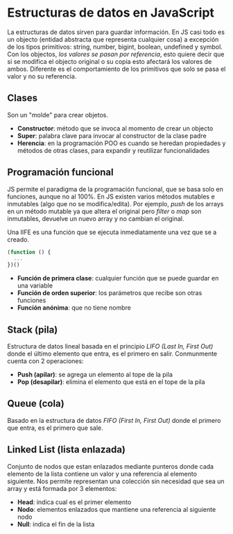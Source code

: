 # Estructuras de datos en JavaScript

La estructuras de datos sirven para guardar información. En JS casi todo es un objecto (entidad abstracta que representa cualquier cosa) a excepción de los tipos primitivos: string, number, bigint, boolean, undefined y symbol. Con los objectos, _los valores se pasan por referencia_, esto quiere decir que si se modifica el objecto original o su copia esto afectará los valores de ambos. Diferente es el comportamiento de los primitivos que solo se pasa el valor y no su referencia.

## Clases

Son un "molde" para crear objetos.

- **Constructor**: método que se invoca al momento de crear un objecto
- **Super**: palabra clave para invocar al constructor de la clase padre
- **Herencia**: en la programación POO es cuando se heredan propiedades y métodos de otras clases, para expandir y reutilizar funcionalidades

## Programación funcional

JS permite el paradigma de la programación funcional, que se basa solo en funciones, aunque no al 100%. En JS existen varios métodos mutables e inmutables (algo que no se modifica/edita). Por ejemplo, _push_ de los arrays en un método mutable ya que altera el original pero _filter_ o _map_ son inmutables, devuelve un nuevo array y no cambian el original.

Una IIFE es una función que se ejecuta inmediatamente una vez que se a creado.

```js
(function () {
  ...
})()
```

- **Función de primera clase**: cualquier función que se puede guardar en una variable
- **Función de orden superior**: los parámetros que recibe son otras funciones
- **Función anónima**: que no tiene nombre

## Stack (pila)

Estructura de datos lineal basada en el principio _LIFO (Last In, First Out)_ donde el último elemento que entra, es el primero en salir. Conmunmente cuenta con 2 operaciones:

- **Push (apilar)**: se agrega un elemento al tope de la pila
- **Pop (desapilar)**: elimina el elemento que está en el tope de la pila

## Queue (cola)

Basado en la estructura de datos _FIFO (First In, First Out)_ donde el primero que entra, es el primero que sale.

## Linked List (lista enlazada)

Conjunto de nodos que estan enlazados mediante punteros donde cada elemento de la lista contiene un valor y una referencia al elemento siguiente. Nos permite representan una colección sin necesidad que sea un array y está formada por 3 elementos:

- **Head**: indica cual es el primer elemento
- **Nodo**: elementos enlazados que mantiene una referencia al siguiente nodo
- **Null**: indica el fin de la lista

